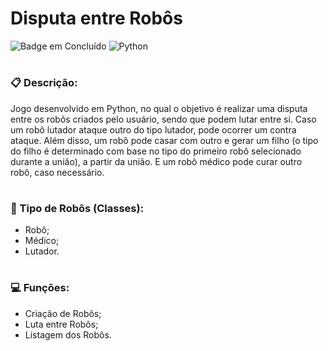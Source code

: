 <h1> Disputa entre Robôs</h1>

![Badge em Concluído](http://img.shields.io/static/v1?label=STATUS&message=Concluído%20&color=GREEN&style=for-the-badge)
![Python](https://img.shields.io/badge/Python-3776AB?style=for-the-badge&logo=python&logoColor=white)
# <h3> 📋 Descrição: </h3>
  Jogo desenvolvido em Python, no qual o objetivo é realizar uma disputa entre os robôs criados pelo usuário, sendo que podem lutar entre si. Caso um robô lutador ataque outro do tipo lutador, pode ocorrer um contra ataque.
   Além disso, um robô pode casar com outro e gerar um filho (o tipo do filho é determinado com base no tipo do primeiro robô selecionado durante a união), a partir da união. E um robô médico pode curar outro robô, caso necessário.
# <h3> 🤖 Tipo de Robôs (Classes): </h3>
  * Robô;
  * Médico;
  * Lutador.
# <h3> 💻 Funções: </h3>
 * Criação de Robôs;
 * Luta entre Robôs;
 * Listagem dos Robôs.
